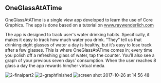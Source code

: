 ## OneGlassAtATime
OneGlassAtATime is a single view app developed to learn the use of Core Graphics. The app is done based on a tutorial
on www.raywenderlich.com   

The app is designed to track user's water drinking habits.
Specifically, it makes it easy to track how much water you drink. “They” tell us that drinking eight glasses of water a day 
is healthy, but it’s easy to lose track after a few glasses. This is where OneGlassAtATime comes in; every time you polish 
off a refreshing glass of water, tap the counter. You’ll also see a graph of your previous seven days’ consumption. When the 
user reaches 8 glass a day the app rewards him/her virtual meda. 

![2-finalpart2](https://user-images.githubusercontent.com/17072260/32043297-08fc0f32-ba43-11e7-9d6d-21c584e93461.gif)
![2-graphfinished](https://user-images.githubusercontent.com/17072260/32043555-c4940a2e-ba43-11e7-83b0-f5002dbafb14.gif)
![screen shot 2017-10-26 at 14 56 48](https://user-images.githubusercontent.com/17072260/32051608-f234c7d8-ba5d-11e7-8d62-0dadb0bc95c1.png)



